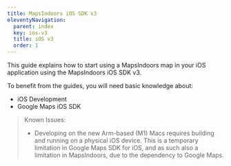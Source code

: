 ```yaml
---
title: MapsIndoors iOS SDK v3
eleventyNavigation:
  parent: index
  key: ios-v3
  title: iOS v3
  order: 1
---
```


This guide explains how to start using a MapsIndoors map in your iOS application using the MapsIndoors iOS SDK v3.

To benefit from the guides, you will need basic knowledge about:

* iOS Development
* Google Maps iOS SDK

> Known Issues:
>
> - Developing on the new Arm-based (M1) Macs requires building and running on a physical iOS device. This is a temporary limitation in Google Maps SDK for iOS, and as such also a limitation in MapsIndoors, due to the dependency to Google Maps.
